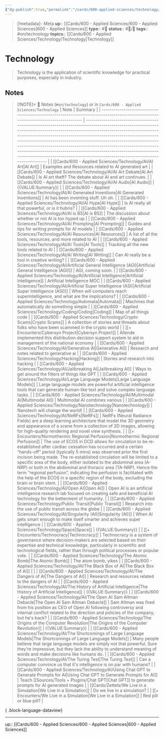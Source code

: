 ```yaml
---
{"dg-publish":true,"permalink":"/cards/600-applied-sciences/technology/technology/","title":"Technology"}
---
```


> [!metadata]- Meta
> **up**:: [[Cards/600 - Applied Sciences/600 - Applied Sciences\|600 - Applied Sciences]]
> **type**:: #📝 
> **status**:: #📝/🌱 
> **tags**::  #on/technology 
> **topics**:: [[Cards/600 - Applied Sciences/Technology/Technology\|Technology]]

# Technology

> Technology is the application of scientific knowledge for practical purposes, especially in industry.

## Notes
> [!NOTE]+ 📝 Notes (`#on/technology`) or in `Cards/600 - Applied Sciences/Technology`
>  | Note                                                                                                                                   | Summary                                                                                                                                                                                                                                                                                                                                                                                                                                                                                                                                                                      |
> | -------------------------------------------------------------------------------------------------------------------------------------- | ---------------------------------------------------------------------------------------------------------------------------------------------------------------------------------------------------------------------------------------------------------------------------------------------------------------------------------------------------------------------------------------------------------------------------------------------------------------------------------------------------------------------------------------------------------------------------- |
> | [[Cards/600 - Applied Sciences/Technology/AI/AI Art\|AI Art]]                                                                       | Examples and Resources related to AI generated art                                                                                                                                                                                                                                                                                                                                                                                                                                                                                                                           |
> | [[Cards/600 - Applied Sciences/Technology/AI/AI Art Debate\|AI Art Debate]]                                                         | Is AI art theft? The debate about AI and art continues.                                                                                                                                                                                                                                                                                                                                                                                                                                                                                                                      |
> | [[Cards/600 - Applied Sciences/Technology/AI/AI Audio\|AI Audio]]                                                                   | {{VALUE:Summary}}                                                                                                                                                                                                                                                                                                                                                                                                                                                                                                                                                            |
> | [[Cards/600 - Applied Sciences/Technology/AI/AI Generated Inventions\|AI Generated Inventions]]                                     | AI has been inventing stuff. Uh oh.                                                                                                                                                                                                                                                                                                                                                                                                                                                                                                                                          |
> | [[Cards/600 - Applied Sciences/Technology/AI/AI Hype\|AI Hype]]                                                                     | Is AI really all that powerful, or is it hubris?                                                                                                                                                                                                                                                                                                                                                                                                                                                                                                                             |
> | [[Cards/600 - Applied Sciences/Technology/AI/AI is BS\|AI is BS]]                                                                   | The discussion about whether or not AI is too hyped up                                                                                                                                                                                                                                                                                                                                                                                                                                                                                                                       |
> | [[Cards/600 - Applied Sciences/Technology/AI/AI Prompting\|AI Prompting]]                                                           | Guides and tips for writing prompts for AI models                                                                                                                                                                                                                                                                                                                                                                                                                                                                                                                            |
> | [[Cards/600 - Applied Sciences/Technology/AI/AI Resources\|AI Resources]]                                                           | A list of all the tools, resources, and more related to AI                                                                                                                                                                                                                                                                                                                                                                                                                                                                                                                   |
> | [[Cards/600 - Applied Sciences/Technology/AI/AI Tools\|AI Tools]]                                                                   | Tracking all the new tools related to AI                                                                                                                                                                                                                                                                                                                                                                                                                                                                                                                                     |
> | [[Cards/600 - Applied Sciences/Technology/AI/AI Writing\|AI Writing]]                                                               | Can AI really be a tool in creative writing?                                                                                                                                                                                                                                                                                                                                                                                                                                                                                                                                 |
> | [[Cards/600 - Applied Sciences/Technology/AI/Artificial General Intelligence (AGI)\|Artificial General Intelligence (AGI)]]         | AGI, coming soon.                                                                                                                                                                                                                                                                                                                                                                                                                                                                                                                                                            |
> | [[Cards/600 - Applied Sciences/Technology/AI/Artificial Intelligence\|Artificial Intelligence]]                                     | Artificial Intelligence MOC                                                                                                                                                                                                                                                                                                                                                                                                                                                                                                                                                  |
> | [[Cards/600 - Applied Sciences/Technology/AI/Artificial Super Intelligence (ASI)\|Artificial Super Intelligence (ASI)]]             | When will computers reach superintelligence, and what are the implications?                                                                                                                                                                                                                                                                                                                                                                                                                                                                                                  |
> | [[Cards/600 - Applied Sciences/Technology/Automata\|Automata]]                                                                      | Machines that automatically do something simple                                                                                                                                                                                                                                                                                                                                                                                                                                                                                                                              |
> | [[Cards/600 - Applied Sciences/Technology/Coding/Coding\|Coding]]                                                                   | Map of all things code                                                                                                                                                                                                                                                                                                                                                                                                                                                                                                                                                       |
> | [[Cards/600 - Applied Sciences/Technology/Crypto Scams\|Crypto Scams]]                                                              | A collection of stories and threads about folks who have been scammed in the crypto world                                                                                                                                                                                                                                                                                                                                                                                                                                                                                    |
> | [[+ Encounters/Cybersyn Project\|Cybersyn Project]]                                                                                 | Allende implemented this distribution decision support system to aid in management of the national economy                                                                                                                                                                                                                                                                                                                                                                                                                                                                   |
> | [[Cards/600 - Applied Sciences/Technology/AI/Generative AI\|Generative AI]]                                                         | Research and notes related to generative ai                                                                                                                                                                                                                                                                                                                                                                                                                                                                                                                                  |
> | [[Cards/600 - Applied Sciences/Technology/Hacking\|Hacking]]                                                                        | Stories and research into hacking                                                                                                                                                                                                                                                                                                                                                                                                                                                                                                                                            |
> | [[Cards/600 - Applied Sciences/Technology/AI/Jailbreaking AI\|Jailbreaking AI]]                                                     | Ways to get around the filters of things like GPT                                                                                                                                                                                                                                                                                                                                                                                                                                                                                                                            |
> | [[Cards/600 - Applied Sciences/Technology/AI/Large Language Models\|Large Language Models]]                                         | Large language models are powerful artificial intelligence tools that can generate human-like text and solve complex language tasks.                                                                                                                                                                                                                                                                                                                                                                                                                                         |
> | [[Cards/600 - Applied Sciences/Technology/AI/Multimodal AI\|Multimodal AI]]                                                         | Multimodal AI combines various                                                                                                                                                                                                                                                                                                                                                                                                                                                                                                                                               |
> | [[Cards/600 - Applied Sciences/Technology/Nanotechnology\|Nanotechnology]]                                                          | Nanotech will change the world!                                                                                                                                                                                                                                                                                                                                                                                                                                                                                                                                              |
> | [[Cards/600 - Applied Sciences/Technology/AI/NeRFs\|NeRFs]]                                                                         | NeRFs (Neural Radiance Fields) are a deep learning architecture that model the 3D geometry and appearance of a scene from a collection of 2D images, allowing for high-quality rendering and novel view synthesis.                                                                                                                                                                                                                                                                                                                                                           |
> | [[+ Encounters/Normothermic Regional Perfusion\|Normothermic Regional Perfusion]]                                                   | The use of ECOS in DCD allows for circulation to be re-established after cardiac cessation has occurred and a certain “hands-off” period (typically 5 mins) was observed prior the first incision being made. The re-established circulation will be limited to a specific area of the body, either isolated to the abdominal area (A-NRP) or both in the abdominal and thoracic area (TA-NRP). Hence the term “regional perfusion”, indicating the perfusion is facilitated with the help of the ECOS in a specific region of the body, excluding the brain or brain stem.  |
> | [[Cards/600 - Applied Sciences/Technology/AI/Open AI\|Open AI]]                                                                     | Open AI is an artificial intelligence research lab focused on creating safe and beneficial AI technology for the betterment of humanity.                                                                                                                                                                                                                                                                                                                                                                                                                                     |
> | [[Cards/600 - Applied Sciences/Technology/Public Transit\|Public Transit]]                                                          | Research into the use of public transit across the globe                                                                                                                                                                                                                                                                                                                                                                                                                                                                                                                     |
> | [[Cards/600 - Applied Sciences/Technology/AI/Singularity (AI)\|Singularity (AI)]]                                                   | When AI gets smart enough to make itself smarter and achieves super intelligence                                                                                                                                                                                                                                                                                                                                                                                                                                                                                             |
> | [[Cards/600 - Applied Sciences/Technology/Space\|Space]]                                                                            | {{VALUE:Summary}}                                                                                                                                                                                                                                                                                                                                                                                                                                                                                                                                                            |
> | [[+ Encounters/Technocracy\|Technocracy]]                                                                                           | Technocracy is a system of governance where decision-makers are selected based on their expertise and technical knowledge, particularly in scientific and technological fields, rather than through political processes or popular vote.                                                                                                                                                                                                                                                                                                                                     |
> | [[Cards/600 - Applied Sciences/Technology/The Atomic Bomb\|The Atomic Bomb]]                                                        | The atom bomb, yikes                                                                                                                                                                                                                                                                                                                                                                                                                                                                                                                                                         |
> | [[Cards/600 - Applied Sciences/Technology/AI/The Black Box of AI\|The Black Box of AI]]                                             |                                                                                                                                                                                                                                                                                                                                                                                                                                                                                                                                                                              |
> | [[Cards/600 - Applied Sciences/Technology/AI/The Dangers of AI\|The Dangers of AI]]                                                 | Research and resources related to the dangers of AI                                                                                                                                                                                                                                                                                                                                                                                                                                                                                                                          |
> | [[Cards/600 - Applied Sciences/Technology/AI/The History of Artificial Intelligence\|The History of Artificial Intelligence]]       | {{VALUE:Summary}}                                                                                                                                                                                                                                                                                                                                                                                                                                                                                                                                                            |
> | [[Cards/600 - Applied Sciences/Technology/AI/The Open AI Sam Altman Debacle\|The Open AI Sam Altman Debacle]]                       | Sam Altman was fired from his position as CEO of Open AI following controversy and internal conflict related to the direction and policies of the company, but he's back?                                                                                                                                                                                                                                                                                                                                                                                                    |
> | [[Cards/600 - Applied Sciences/Technology/The Origins of the Computer Revolution\|The Origins of the Computer Revolution]]          | {{VALUE:Summary}}                                                                                                                                                                                                                                                                                                                                                                                                                                                                                                                                                            |
> | [[Cards/600 - Applied Sciences/Technology/AI/The Shortcomings of Large Language Models\|The Shortcomings of Large Language Models]] | Many people believe that large language models are simply not that powerful. Sure they're impressive, but they lack the ability to understand meaning of words and make decisions like humans do.                                                                                                                                                                                                                                                                                                                                                                            |
> | [[Cards/600 - Applied Sciences/Technology/AI/The Turing Test\|The Turing Test]]                                                     | Can a computer convince us that it's intelligence is on par with humans?                                                                                                                                                                                                                                                                                                                                                                                                                                                                                                     |
> | [[Cards/600 - Applied Sciences/Technology/AI/Using Chat GPT to Generate Prompts for AI\|Using Chat GPT to Generate Prompts for AI]] | Teach [[Sources/Tools + Plugins/Chat GPT\|Chat GPT]] to generate prompts for AI generated images                                                                                                                                                                                                                                                                                                                                                                                                                                                                                                               |
> | [[Cards/Zettels/We Live in a Simulation\|We Live in a Simulation]]                                                                  | Do we live in a simulation?                                                                                                                                                                                                                                                                                                                                                                                                                                                                                                                                                  |
> | [[+ Encounters/We Live in a Simulation\|We Live in a Simulation]]                                                                   | Red pill or blue pill?                                                                                                                                                                                                                                                                                                                                                                                                                                                                                                                                                       |
> 
{ .block-language-dataview}

---
up:: [[Cards/600 - Applied Sciences/600 - Applied Sciences\|600 - Applied Sciences]]

